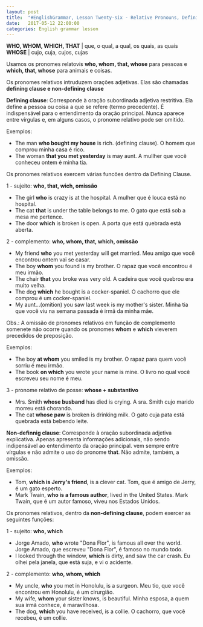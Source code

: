 ```yaml
---
layout: post
title:  "#EnglishGrammar, Lesson Twenty-six - Relative Pronouns, Defining and non-definig clauses"
date:   2017-05-12 22:00:00
categories: English grammar lesson
---
```




**WHO, WHOM, WHICH, THAT** | que, o qual, a qual, os quais, as quais
**WHOSE** | cujo, cuja, cujos, cujas

Usamos os pronomes relatovis **who, whom, that, whose** para pessoas e **which, that, whose** para animais e coisas.

Os pronomes relativos intruduzem orações adjetivas. Elas são chamadas **defining clause e non-defining clause**

**Defining clause**: Corresponde à oração subordinada adjetiva restritiva. Ela define a pessoa ou coisa a que se refere (termo precedente). É indispensável para o entendimento da oração principal. Nunca aparece entre vírgulas e, em alguns casos, o pronome relativo pode ser omitido.

Exemplos:

 - The man **who bought my house** is rich. (defining clause). O homem que comprou minha casa é rico.
 - The woman **that you met yesterday** is may aunt. A mullher que você conheceu ontem é minha tia.

Os pronomes relativos exercem várias funcões dentro da Defining Clause.

1 - sujeito: **who, that, wich, omissão**

 - The girl **who** is crazy is at the hospital. A mulher que é louca está no hospital.
 - The cat **that** is under the table belongs to me. O gato que está sob a mesa me pertence.
 - The door **which** is broken is open. A porta que está quebrada está aberta.

2 - complemento: **who, whom, that, which, omissão**

 - My friend **who** you met yesterday will get married. Meu amigo que você encontrou ontem vai se casar.
 - The boy **whom** you found is my brother. O rapaz que você encontrou é meu irmão.
 - The chair **that** you broke was very old. A cadeira que você quebrou era muito velha.
 - The dog **which** he bought is a cocker-spaniel. O cachorro que ele comprou é um cocker-spaniel.
 - My aunt...(omition) you saw last week is my mother's sister. Minha tia que você viu na semana passada é irmã da minha mãe.

Obs.: A omissão de pronomes relativos em função de complemento somenete não ocorre quando os pronomes **whom** e **which** vieverem precedidos de preposição.

Exemplos:

 - The boy **at whom** you smiled is my brother. O rapaz para quem você sorriu é meu irmão.
 - The book **on which** you wrote your name is mine. O livro no qual você escreveu seu nome é meu.

3 - pronome relativo de posse: **whose + substantivo**

 - Mrs. Smith **whose busband** has died is crying. A sra. Smith cujo marido morreu está chorando.
 - The cat **whose paw** is broken is drinking milk. O gato cuja pata está quebrada está bebendo leite.



**Non-definnig clause**: Corresponde à oração subordinada adjetiva explicativa. Apenas apresenta informações adicionais, não sendo indipensável ao entendimento da oração principal. vem sempre entre vírgulas e não admite o uso do pronome **that**. Não admite, também, a omissão.

 Exemplos:

  - Tom, **which is Jerry's friend**, is a clever cat. Tom, que é amigo de Jerry, é um gato esperto.
  - Mark Twain, **who is a famous author**, lived in the United States. Mark Twain, que é um autor famoso, viveu nos Estados Unidos.

Os pronomes relativos, dentro da **non-defining clause**, podem exercer as seguintes funções:


1 - sujeito: **who, which**

 - Jorge Amado, **who** wrote "Dona Flor", is famous all over the world. Jorge Amado, que escreveu "Dona Flor", é famoso no mundo todo.
 - I looked through the window, **which** is dirty, and saw the car crash. Eu olhei pela janela, que está suja, e vi o acidente.

2 - complemento: **who, whom, which**

 - My uncle, **who** you met in Honolulu, is a surgeon. Meu tio, que você encontrou em Honolulu, é um cirurgião.
 - My wife, **whom** your sister knows, is beautiful. Minha esposa, a quem sua irmã conhece, é maravilhosa.
 - The dog, **which** you have received, is a collie. O cachorro, que você recebeu, é um collie.
 

